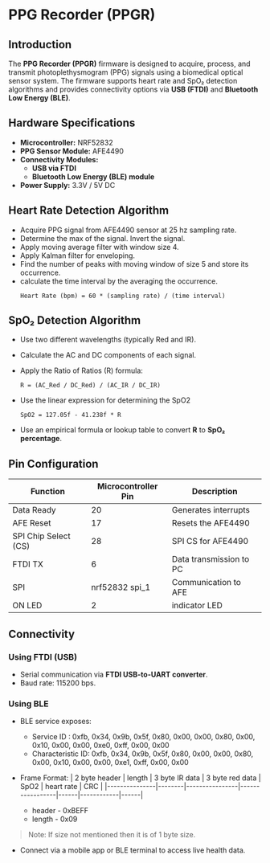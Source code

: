 # PPG Recorder (PPGR)

## Introduction

The **PPG Recorder (PPGR)** firmware is designed to acquire, process, and transmit photoplethysmogram (PPG) signals using a biomedical optical sensor system. The firmware supports heart rate and SpO₂ detection algorithms and provides connectivity options via **USB (FTDI)** and **Bluetooth Low Energy (BLE)**.

## Hardware Specifications

- **Microcontroller:** NRF52832
- **PPG Sensor Module:** AFE4490
- **Connectivity Modules:**
  - **USB via FTDI**
  - **Bluetooth Low Energy (BLE) module**
- **Power Supply:** 3.3V / 5V DC

## Heart Rate Detection Algorithm

- Acquire PPG signal from AFE4490 sensor at 25 hz sampling rate.
- Determine the max of the signal. Invert the signal.
- Apply moving average filter with window size 4.
- Apply Kalman filter for enveloping. 
- Find the number of peaks with moving window of size 5 and store its occurrence. 
- calculate the time interval by the averaging the occurrence.
  ```
  Heart Rate (bpm) = 60 * (sampling rate) / (time interval)
  ```

## SpO₂ Detection Algorithm

- Use two different wavelengths (typically Red and IR).

- Calculate the AC and DC components of each signal.

- Apply the Ratio of Ratios (R) formula:

  ```
  R = (AC_Red / DC_Red) / (AC_IR / DC_IR)
  ```
- Use the linear expression for determining the SpO2
  ```
  SpO2 = 127.05f - 41.238f * R
  ```

- Use an empirical formula or lookup table to convert **R** to **SpO₂ percentage**.

## Pin Configuration

| Function             | Microcontroller Pin | Description              |
| -------------------- | ------------------- | ------------------------ |
| Data Ready	       |	20	     | Generates interrupts     |
| AFE Reset            | 	17           | Resets the AFE4490       |
| SPI Chip Select (CS) | 	28           | SPI CS for AFE4490       |
| FTDI TX              | 	6            | Data transmission to PC  |
| SPI		       |   nrf52832 spi_1    | Communication to AFE     |
| ON LED       |        2          | indicator LED|

## Connectivity

### Using FTDI (USB)

- Serial communication via **FTDI USB-to-UART converter**.
- Baud rate: 115200 bps.

### Using BLE

- BLE service exposes:
  - Service ID : 0xfb, 0x34, 0x9b, 0x5f, 0x80, 0x00, 0x00, 0x80, 0x00, 0x10, 0x00, 0x00, 0xe0, 0xff, 0x00, 0x00
  - Characteristic ID: 0xfb, 0x34, 0x9b, 0x5f, 0x80, 0x00, 0x00, 0x80, 0x00, 0x10, 0x00, 0x00, 0xe1, 0xff, 0x00, 0x00

- Frame Format:
  | 2 byte header | length | 3 byte IR data | 3 byte red data | SpO2 | heart rate | CRC |
  |---------------|--------|----------------|-----------------|------|------------|------|
  - header - 0xBEFF
  - length - 0x09

>Note: If size not mentioned then it is of 1 byte size.
  
- Connect via a mobile app or BLE terminal to access live health data.

